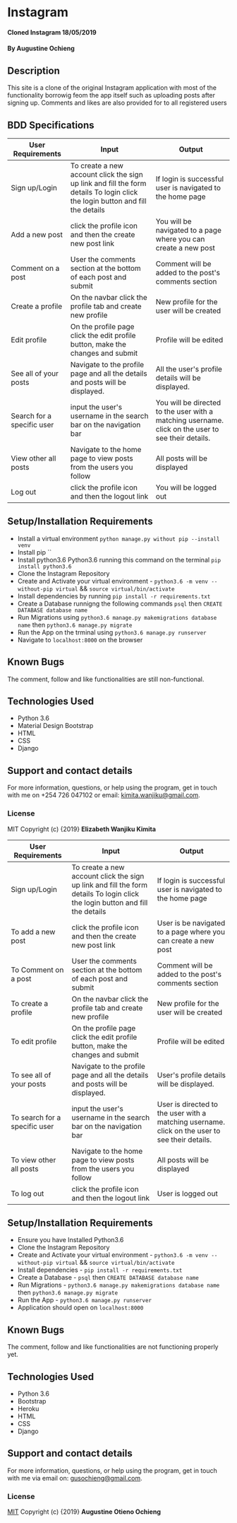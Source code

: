 # Instagram

#### Cloned Instagram 18/05/2019

#### By **Augustine Ochieng**

## Description
This site is a clone of the original Instagram application with most of the functionality borrowig feom the app itself such as uploading posts after signing up. Comments and likes are also provided for to all registered users


## BDD Specifications
| User Requirements             | Input                                                                                                                         | Output                                                                                             |
|-------------------------------|-------------------------------------------------------------------------------------------------------------------------------|----------------------------------------------------------------------------------------------------|
| Sign up/Login                 | To create a new account click the sign up link and fill the form details To login click the login button and fill the details | If login is successful user is navigated to the home page                                          |
| Add a new post             | click the profile icon and then the create new post link                                                                      | You will be navigated to a page where you can create a new post                                    |
| Comment on a post          | User the comments section at the bottom of each post and submit                                                               | Comment will be added to the post's comments section                                               |
| Create a profile           | On the navbar click the profile tab and create new profile                                                                    | New profile for the user will be created                                                           |
| Edit profile               | On the profile page click the edit profile button, make the changes and submit                                                | Profile will be edited                                                                             |
| See all of your posts      | Navigate to the profile page and all the details and posts will be displayed.                                                 | All the user's profile details will be displayed.                                                  |
| Search for a specific user | input the user's username in the search bar on the navigation bar                                                             | You will be directed to the user with a matching username. click on the user to see their details. |
| View other all posts       | Navigate to the home page to view posts from the users you follow                                                             | All posts will be displayed                                                                        |
| Log out                    | click the profile icon and then the logout link                                                                               | You will be logged out                                                                             |


## Setup/Installation Requirements
* Install a virtual environment `python manage.py without pip --install venv`
* Install pip ``
* Install python3.6 Python3.6 running this command on the terminal `pip install python3.6`
* Clone the Instagram Repository
* Create and Activate your virtual environment - `python3.6 -m venv --without-pip virtual` && `source virtual/bin/activate`
* Install dependencies by running `pip install -r requirements.txt`
* Create a Database runnigng the following commands `psql` then `CREATE DATABASE database name`
* Run Migrations using `python3.6 manage.py makemigrations database name` then `python3.6 manage.py migrate`
* Run the App on the trminal using `python3.6 manage.py runserver`
* Navigate to `localhost:8000` on the browser

## Known Bugs
The comment, follow and like functionalities are still non-functional.

## Technologies Used
* Python 3.6
* Material Design Bootstrap
* HTML
* CSS
* Django

## Support and contact details
For more information, questions, or help using the program, get in touch with me on +254 726 047102 or email: kimita.wanjiku@gmail.com.

### License
MIT
Copyright (c) {2019} **Elizabeth Wanjiku Kimita**
  
| User Requirements             | Input                                                                                                                         | Output                                                                                             |
|-------------------------------|-------------------------------------------------------------------------------------------------------------------------------|----------------------------------------------------------------------------------------------------|
| Sign up/Login                 | To create a new account click the sign up link and fill the form details To login click the login button and fill the details | If login is successful user is navigated to the home page                                          |
| To add a new post             | click the profile icon and then the create new post link                                                                      | User is be navigated to a page where you can create a new post                                    |
| To Comment on a post          | User the comments section at the bottom of each post and submit                                                               | Comment will be added to the post's comments section                                               |
| To create a profile           | On the navbar click the profile tab and create new profile                                                                    | New profile for the user will be created                                                           |
| To edit profile               | On the profile page click the edit profile button, make the changes and submit                                                | Profile will be edited                                                                             |
| To see all of your posts      | Navigate to the profile page and all the details and posts will be displayed.                                                 | User's profile details will be displayed.                                                  |
| To search for a specific user | input the user's username in the search bar on the navigation bar                                                             |  User is directed to the user with a matching username. click on the user to see their details. |
| To view other all posts       | Navigate to the home page to view posts from the users you follow                                                             | All posts will be displayed                                                                        |
| To log out                    | click the profile icon and then the logout link                                                                               | User is logged out                                                                             |


## Setup/Installation Requirements
* Ensure you have Installed Python3.6
* Clone the Instagram Repository
* Create and Activate your virtual environment - `python3.6 -m venv --without-pip virtual` && `source virtual/bin/activate`
* Install dependencies - `pip install -r requirements.txt`
* Create a Database - `psql` then `CREATE DATABASE database name`
* Run Migrations - `python3.6 manage.py makemigrations database name` then `python3.6 manage.py migrate`
* Run the App - `python3.6 manage.py runserver`
* Application should open on `localhost:8000` 

## Known Bugs
The comment, follow and like functionalities are not functioning properly yet.

## Technologies Used
* Python 3.6
* Bootstrap
* Heroku
* HTML
* CSS
* Django

## Support and contact details
For more information, questions, or help using the program, get in touch with me via email on: gusochieng@gmail.com.

### License
[MIT](https://choosealicense.com/licenses/mit/)
Copyright (c) {2019} **Augustine Otieno Ochieng**
  